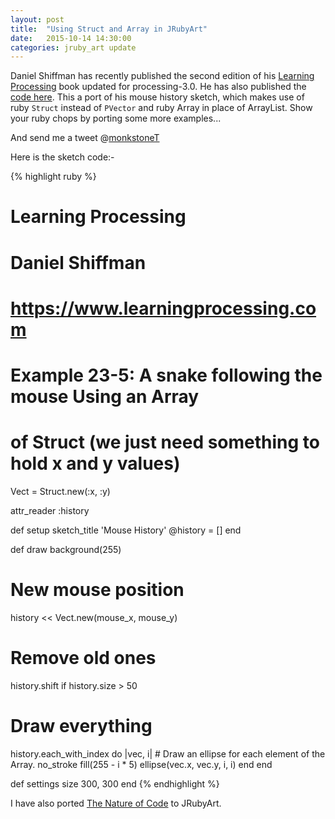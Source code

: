 ```yaml
---
layout: post
title:  "Using Struct and Array in JRubyArt"
date:   2015-10-14 14:30:00
categories: jruby_art update
---
```


Daniel Shiffman has recently published the second edition of his [Learning Processing][shiffman] book updated for processing-3.0. He has also published the [code here][code].  This a port of his mouse history sketch, which makes use of ruby `Struct` instead of `PVector` and ruby Array in place of ArrayList.  Show your ruby chops by porting some more examples...

And send me a tweet @[monkstoneT][twitter]

Here is the sketch code:-

{% highlight ruby %}
# Learning Processing
# Daniel Shiffman
# https://www.learningprocessing.com

# Example 23-5: A snake following the mouse Using an Array
# of Struct (we just need something to hold x and y values)

Vect = Struct.new(:x, :y)

attr_reader :history

def setup
  sketch_title 'Mouse History'
  @history = []
end

def draw
  background(255)
  # New mouse position
  history << Vect.new(mouse_x, mouse_y)
  # Remove old ones
  history.shift if history.size > 50
  # Draw everything
  history.each_with_index do |vec, i|
    # Draw an ellipse for each element of the Array.
    no_stroke
    fill(255 - i * 5)
    ellipse(vec.x, vec.y, i, i)
  end
end

def settings
  size 300, 300
end
{% endhighlight %}

I have also ported [The Nature of Code][nature] to JRubyArt.

[nature]:https://github.com/ruby-processing/The-Nature-of-Code-for-JRubyArt
[shiffman]:https://learningprocessing.com/
[code]:https://github.com/shiffman/LearningProcessing
[twitter]:https://twitter.com/monkstoneT
